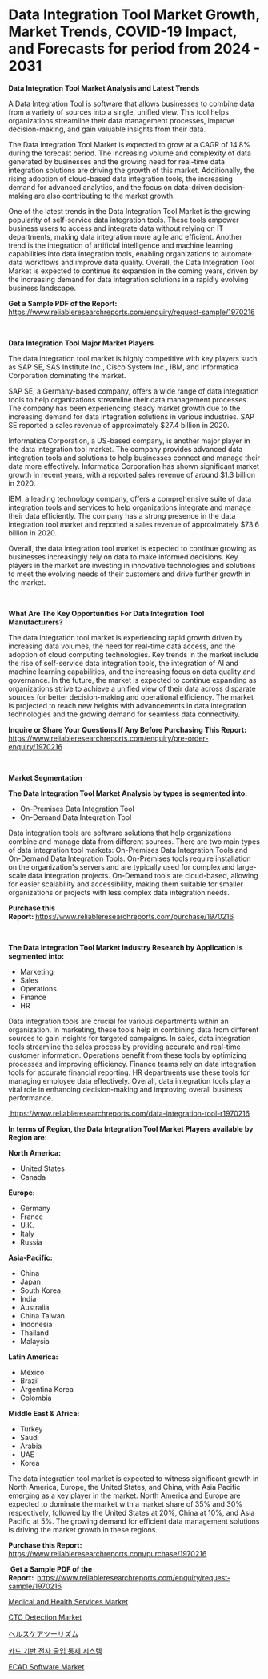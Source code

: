 <p><h1>Data Integration Tool Market Growth, Market Trends, COVID-19 Impact, and Forecasts for period from 2024 - 2031</h1></p><p><strong>Data Integration Tool Market Analysis and Latest Trends</strong></p>
<p><p>A Data Integration Tool is software that allows businesses to combine data from a variety of sources into a single, unified view. This tool helps organizations streamline their data management processes, improve decision-making, and gain valuable insights from their data.</p><p>The Data Integration Tool Market is expected to grow at a CAGR of 14.8% during the forecast period. The increasing volume and complexity of data generated by businesses and the growing need for real-time data integration solutions are driving the growth of this market. Additionally, the rising adoption of cloud-based data integration tools, the increasing demand for advanced analytics, and the focus on data-driven decision-making are also contributing to the market growth.</p><p>One of the latest trends in the Data Integration Tool Market is the growing popularity of self-service data integration tools. These tools empower business users to access and integrate data without relying on IT departments, making data integration more agile and efficient. Another trend is the integration of artificial intelligence and machine learning capabilities into data integration tools, enabling organizations to automate data workflows and improve data quality. Overall, the Data Integration Tool Market is expected to continue its expansion in the coming years, driven by the increasing demand for data integration solutions in a rapidly evolving business landscape.</p></p>
<p><strong>Get a Sample PDF of the Report:&nbsp;</strong> <a href="https://www.reliableresearchreports.com/enquiry/request-sample/1970216">https://www.reliableresearchreports.com/enquiry/request-sample/1970216</a></p>
<p>&nbsp;</p>
<p><strong>Data Integration Tool Major Market Players</strong></p>
<p><p>The data integration tool market is highly competitive with key players such as SAP SE, SAS Institute Inc., Cisco System Inc., IBM, and Informatica Corporation dominating the market. </p><p>SAP SE, a Germany-based company, offers a wide range of data integration tools to help organizations streamline their data management processes. The company has been experiencing steady market growth due to the increasing demand for data integration solutions in various industries. SAP SE reported a sales revenue of approximately $27.4 billion in 2020.</p><p>Informatica Corporation, a US-based company, is another major player in the data integration tool market. The company provides advanced data integration tools and solutions to help businesses connect and manage their data more effectively. Informatica Corporation has shown significant market growth in recent years, with a reported sales revenue of around $1.3 billion in 2020.</p><p>IBM, a leading technology company, offers a comprehensive suite of data integration tools and services to help organizations integrate and manage their data efficiently. The company has a strong presence in the data integration tool market and reported a sales revenue of approximately $73.6 billion in 2020.</p><p>Overall, the data integration tool market is expected to continue growing as businesses increasingly rely on data to make informed decisions. Key players in the market are investing in innovative technologies and solutions to meet the evolving needs of their customers and drive further growth in the market.</p></p>
<p>&nbsp;</p>
<p><strong>What Are The Key Opportunities For Data Integration Tool Manufacturers?</strong></p>
<p><p>The data integration tool market is experiencing rapid growth driven by increasing data volumes, the need for real-time data access, and the adoption of cloud computing technologies. Key trends in the market include the rise of self-service data integration tools, the integration of AI and machine learning capabilities, and the increasing focus on data quality and governance. In the future, the market is expected to continue expanding as organizations strive to achieve a unified view of their data across disparate sources for better decision-making and operational efficiency. The market is projected to reach new heights with advancements in data integration technologies and the growing demand for seamless data connectivity.</p></p>
<p><strong>Inquire or Share Your Questions If Any Before Purchasing This Report:</strong> <a href="https://www.reliableresearchreports.com/enquiry/pre-order-enquiry/1970216">https://www.reliableresearchreports.com/enquiry/pre-order-enquiry/1970216</a></p>
<p>&nbsp;</p>
<p><strong>Market Segmentation</strong></p>
<p><strong>The Data Integration Tool Market Analysis by types is segmented into:</strong></p>
<p><ul><li>On-Premises Data Integration Tool</li><li>On-Demand Data Integration Tool</li></ul></p>
<p><p>Data integration tools are software solutions that help organizations combine and manage data from different sources. There are two main types of data integration tool markets: On-Premises Data Integration Tools and On-Demand Data Integration Tools. On-Premises tools require installation on the organization's servers and are typically used for complex and large-scale data integration projects. On-Demand tools are cloud-based, allowing for easier scalability and accessibility, making them suitable for smaller organizations or projects with less complex data integration needs.</p></p>
<p><strong>Purchase this Report:&nbsp;</strong><a href="https://www.reliableresearchreports.com/purchase/1970216">https://www.reliableresearchreports.com/purchase/1970216</a></p>
<p>&nbsp;</p>
<p><strong>The Data Integration Tool Market Industry Research by Application is segmented into:</strong></p>
<p><ul><li>Marketing</li><li>Sales</li><li>Operations</li><li>Finance</li><li>HR</li></ul></p>
<p><p>Data integration tools are crucial for various departments within an organization. In marketing, these tools help in combining data from different sources to gain insights for targeted campaigns. In sales, data integration tools streamline the sales process by providing accurate and real-time customer information. Operations benefit from these tools by optimizing processes and improving efficiency. Finance teams rely on data integration tools for accurate financial reporting. HR departments use these tools for managing employee data effectively. Overall, data integration tools play a vital role in enhancing decision-making and improving overall business performance.</p></p>
<p><a href="https://www.reliableresearchreports.com/data-integration-tool-r1970216">&nbsp;https://www.reliableresearchreports.com/data-integration-tool-r1970216</a></p>
<p><strong>In terms of Region, the Data Integration Tool Market Players available by Region are:</strong></p>
<p>
    <p> <strong> North America: </strong>
        <ul>
            <li>United States</li>
            <li>Canada</li>
        </ul>
        </p> 
    <p> <strong> Europe: </strong>
        <ul>
            <li>Germany</li>
            <li>France</li>
            <li>U.K.</li>
            <li>Italy</li>
            <li>Russia</li>
        </ul>
        </p> 
    <p> <strong> Asia-Pacific: </strong>
        <ul>
            <li>China</li>
            <li>Japan</li>
            <li>South Korea</li>
            <li>India</li>
            <li>Australia</li>
            <li>China Taiwan</li>
            <li>Indonesia</li>
            <li>Thailand</li>
            <li>Malaysia</li>
        </ul>
        </p> 
    <p> <strong> Latin America: </strong>
        <ul>
            <li>Mexico</li>
            <li>Brazil</li>
            <li>Argentina Korea</li>
            <li>Colombia</li>
        </ul>
        </p> 
    <p> <strong> Middle East & Africa: </strong>
        <ul>
            <li>Turkey</li>
            <li>Saudi</li>
            <li>Arabia</li>
            <li>UAE</li>
            <li>Korea</li>
        </ul>
    </p>
    </p>
<p><p>The data integration tool market is expected to witness significant growth in North America, Europe, the United States, and China, with Asia Pacific emerging as a key player in the market. North America and Europe are expected to dominate the market with a market share of 35% and 30% respectively, followed by the United States at 20%, China at 10%, and Asia Pacific at 5%. The growing demand for efficient data management solutions is driving the market growth in these regions.</p></p>
<p><strong>Purchase this Report: </strong><a href="https://www.reliableresearchreports.com/purchase/1970216">https://www.reliableresearchreports.com/purchase/1970216</a></p>
<p>&nbsp;<strong>Get a Sample PDF of the Report:&nbsp;&nbsp;</strong><a href="https://www.reliableresearchreports.com/enquiry/request-sample/1970216">https://www.reliableresearchreports.com/enquiry/request-sample/1970216</a></p>
<p><strong></strong></p>
<p><p><a href="https://github.com/juancolorado15/Market-Research-Report-List-4/blob/main/medical-and-health-services-market.md">Medical and Health Services Market</a></p><p><a href="https://github.com/Glendatilghmankmgz0rbhwpy/Market-Research-Report-List-4/blob/main/ctc-detection-market.md">CTC Detection Market</a></p><p><a href="https://medium.com/@jeannesawayn2023/%E5%8C%BB%E7%99%82%E3%83%84%E3%83%BC%E3%83%AA%E3%82%BA%E3%83%A0%E7%94%A3%E6%A5%AD%E5%88%86%E6%9E%90%E3%83%AC%E3%83%9D%E3%83%BC%E3%83%88-%E3%82%A2%E3%83%97%E3%83%AA%E3%82%B1%E3%83%BC%E3%82%B7%E3%83%A7%E3%83%B3-%E5%9C%B0%E5%9F%9F-%E7%AB%B6%E4%BA%89%E6%88%A6%E7%95%A5%E3%81%AB%E3%82%88%E3%82%8B%E5%B8%82%E5%A0%B4%E8%A6%8F%E6%A8%A1-%E3%82%B7%E3%82%A7%E3%82%A2-%E5%82%BE%E5%90%91-2024%E5%B9%B4-2031%E5%B9%B4-ceac1c938ca2">ヘルスケアツーリズム</a></p><p><a href="https://github.com/tukangkrupk/Market-Research-Report-List-2/blob/main/476119385721.md">카드 기반 전자 출입 통제 시스템</a></p><p><a href="https://github.com/dx0328/Market-Research-Report-List-4/blob/main/ecad-software-market.md">ECAD Software Market</a></p></p>